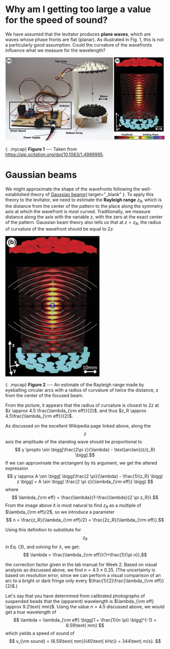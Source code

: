 # Why am I getting too large a value for the speed of sound?

We have assumed that the levitator produces  **plane waves**, which are waves whose phase fronts are flat (planar). As illustrated in Fig. 1, this is not a particularly good assumption. Could the curvature of the wavefronts influence what we measure for the wavelength?


![A figure from the paper describing our levitators](images/1.4989995.figures.online.f1.jpg)

{: .mycap}
**Figure 1** --- Taken from https://aip.scitation.org/doi/10.1063/1.4989995.


# Gaussian beams

We might approximate the shape of the wavefronts following the well-established theory of [Gaussian beams](https://en.wikipedia.org/wiki/Gaussian_beam){:target="_blank" }. To apply this theory to the levitator, we need to estimate the **Rayleigh range** $z_R$, which is the distance from the center of the pattern to the place along the symmetry axis at which the wavefront is most curved. Traditionally, we measure distance along the axis with the variable $z$, with the zero at the exact center of the pattern.  Gaussian beam theory also tells us that at $z=z_R$, the radius of curvature of the wavefront should be equal to $2z$.

<p class="center" markdown="0">
  <img src='images/Gouy-with-circles2.png' alt='Gouy with circles' style='width: 300px;'>
</p>

{: .mycap}
**Figure 2** --- An estimate of the Rayleigh range made by eyeballing circular arcs with a radius of curvature of twice the distance, z from the center of the focused beam.


From the picture, it appears that the radius of curvature is closest to $2z$ at $z \approx 4.5 \frac{\lambda_{\rm eff}}{2}$, and thus $z_R \approx 4.5\frac{\lambda_{\rm eff}}{2}$. 

As discussed on the excellent Wikipedia page linked above, along the $$z$$ axis the amplitude of the standing wave should be proportional to
$$  y \propto \sin \bigg[\frac{2\pi z}{\lambda} - \text{arctan}(z/z_R) \bigg].$$
If we can approximate the arctangent by its argument, we get the altered expression
$$    y \approx A \sin \bigg[ \bigg(\frac{2 \pi}{\lambda} - \frac{1}{z_R} \bigg) z \bigg]
    = A \sin \bigg( \frac{2 \pi z}{\lambda_{\rm eff}} \bigg) $$
where
$$ \lambda_{\rm eff} = \frac{\lambda}{1-\frac{\lambda}{2 \pi z_R}}.$$
From the image above it is most natural to find $z_R$ as a multiple of $\lambda_{\rm eff}/2$, so we introduce a parameter
$$ n = \frac{z_R}{\lambda_{\rm eff}/2} = \frac{2z_R}{\lambda_{\rm eff}}.$$

Using this definition to substitute for $$z_R$$ in Eq. (3), and solving for $\lambda$, we get:
$$ \lambda = \frac{\lambda_{\rm eff}}{1+\frac{1}{\pi n}},$$

the correction factor given in the lab manual for Week 2.  Based on visual analysis as discussed above, we find $n = 4.5 \pm 0.25$.  (The uncertainty is based on resolution error, since we can perform a visual comparison of an arc to a bright or dark fringe only every $\frac{1}{2}\frac{\lambda_{\rm eff}}{2}$.)

Let's say that you have determined from calibrated photographs of suspended beads that the (apparent) wavelength is $\lambda_{\rm eff} \approx 9.2\text{ mm}$. Using the value $n = 4.5$ discussed above, we would get a _true_ wavelength of
$$
  \lambda = \lambda_{\rm eff} \bigg[1 + \frac{1}{n \pi} \bigg]^{-1} = 8.59\text{ mm}
$$
which yields a speed of sound of
$$
  v_{\rm sound} = (8.59\text{ mm})(40\text{ kHz}) = 344\text{ m/s}.
$$

<!-- To provide a rough sanity check on this analysis, if we use the uncorrected estimate of the wavelength from the expected value using $$v_{\rm sound} = 343 \text{ m/s}$$ and the drive frequency of 40 kHz, we get an estimated Rayleigh range of
\begin{equation}\label{eq:Rayleigh-range}
  z_R \approx \frac{9}{4} \times (343\text{ m/s}) (40\text{ kHz}) = 31\text{ mm}.
\end{equation}

Using the unshifted wavelength, $$\lambda = 8.575\text{ mm}$$, we get
\begin{equation}
  \lambda_{\rm eff} = 8.970\text{ mm}
\end{equation}
from which we would naively estimate the speed of sound to be
\begin{equation}
  v_{\rm naive} = (8.970\text{ mm})(40\text{ kHz}) = 359\text{ m/s}.
\end{equation}
x
-->

<!--I commented this out for now but am willing to switch back - You can use the above analysis to determine how to correct the value you measure for the wavelength to that of a plane wave from which you can easily determine the speed of sound. (Note: We are not providing you the final formula to use; you need to read and understand the above analysis to determine how to correct the value you measured for the wavelength under the assumption that you were looking at plane waves to a more honest estimate that accounts for the curvature of the wavefronts from which you may infer an accurate speed of sound.)-->
